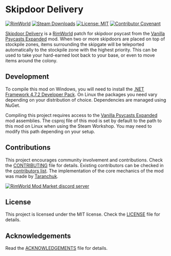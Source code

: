 Skipdoor Delivery
===

[![RimWorld](https://img.shields.io/badge/RimWorld-1.3-informational)](https://rimworldgame.com/) [![Steam Downloads](https://img.shields.io/steam/downloads/ToDo)](https://steamcommunity.com/sharedfiles/filedetails/?id=ToDo) [![License: MIT](https://img.shields.io/badge/License-MIT-yellow.svg)](https://opensource.org/licenses/MIT) [![Contributor Covenant](https://img.shields.io/badge/Contributor%20Covenant-2.1-4baaaa.svg)](CODE_OF_CONDUCT.md)

[Skipdoor Delivery](https://steamcommunity.com/sharedfiles/filedetails/?id=ToDo) is a [RimWorld](https://rimworldgame.com/) patch for skipdoor psycast from the [Vanilla Psycasts Expanded](https://steamcommunity.com/sharedfiles/filedetails/?id=2842502659) mod. When two or more skipdoors are placed on top of stockpile zones, items surrounding the skipgate will be teleported automatically to the stockpile zone with the highest priority. This can be used to take your hard-earned loot back to your base, or even to move items around the colony.

Development
---

To compile this mod on Windows, you will need to install the [.NET Framework 4.7.2 Developer Pack](https://dotnet.microsoft.com/en-us/download/dotnet-framework/net472). On Linux the packages you need vary depending on your distribution of choice. Dependencies are managed using NuGet.

Compiling this project requires access to the [Vanilla Psycasts Expanded](https://steamcommunity.com/sharedfiles/filedetails/?id=2842502659) mod assemblies. The csproj file of this mod is set by default to the  path to this mod on Linux when using the Steam Workshop. You may need to modify this path depending on your setup.

Contributions
---

This project encourages community involvement and contributions. Check the [CONTRIBUTING](CONTRIBUTING.md) file for details. Existing contributors can be checked in the [contributors list](https://gitlab.com/joseasoler/skipdoor-delivery/-/graphs/main).  The implementation of the core mechanics of the mod was made by [Taranchuk](https://steamcommunity.com/profiles/76561199065983477/myworkshopfiles/?appid=294100). 

[![RimWorld Mod Market discord server](https://i.imgur.com/cfoFEMA.png)](url=https://discord.gg/7befJWr9xS)

License
---

This project is licensed under the MIT license. Check the [LICENSE](LICENSE) file for details.

Acknowledgements
---

Read the [ACKNOWLEDGEMENTS](ACKNOWLEDGEMENTS.md) file for details.
